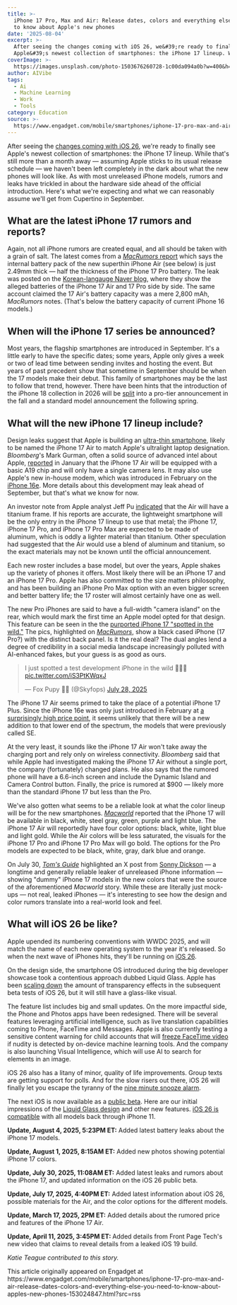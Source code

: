 ```yaml
---
title: >-
  iPhone 17 Pro, Max and Air: Release dates, colors and everything else you need
  to know about Apple's new phones
date: '2025-08-04'
excerpt: >-
  After seeing the changes coming with iOS 26, we&#39;re ready to finally see
  Apple&#39;s newest collection of smartphones: the iPhone 17 lineup. While...
coverImage: >-
  https://images.unsplash.com/photo-1503676260728-1c00da094a0b?w=400&h=200&fit=crop&auto=format
author: AIVibe
tags:
  - Ai
  - Machine Learning
  - Work
  - Tools
category: Education
source: >-
  https://www.engadget.com/mobile/smartphones/iphone-17-pro-max-and-air-release-dates-colors-and-everything-else-you-need-to-know-about-apples-new-phones-153024847.html?src=rss
---
```

<p>After seeing the <a data-i13n="cpos:1;pos:1" href="https://www.engadget.com/everything-you-need-to-know-about-ios-26-beta-release-how-to-download-it-on-your-iphone-new-apple-features-like-liquid-glass-and-more-135749961.html?feature=disableNCPValidation">changes coming with iOS 26</a>, we&#39;re ready to finally see Apple&#39;s newest collection of smartphones: the iPhone 17 lineup. While that&#39;s still more than a month away — assuming Apple sticks to its usual release schedule — we haven&#39;t been left completely in the dark about what the new phones will look like. As with most unreleased iPhone models,  rumors and leaks have trickled in about the hardware side ahead of the official introduction. Here&#39;s what we&#39;re expecting and what we can reasonably assume we&#39;ll get from Cupertino in September.</p>
<h2 id="jump-link-what-are-the-latest-iphone-17-rumors-and-reports">What are the latest iPhone 17 rumors and reports?</h2>
<p>Again, not all iPhone rumors are created equal, and all should be taken with a grain of salt. The latest comes from a <a data-i13n="cpos:2;pos:1" href="https://www.macrumors.com/2025/08/04/iphone-17-air-battery-half-thickness-17-pro/"><em>MacRumors </em>report</a> which says the internal battery pack of the new superthin iPhone Air (see below) is just 2.49mm thick — half the thickness of the iPhone 17 Pro battery. The leak was posted on the <a data-i13n="cpos:3;pos:1" href="https://m.blog.naver.com/PostView.naver?blogId=yeux1122&amp;logNo=223958615195&amp;navType=by">Korean-langauge Naver blog</a>, where they show the alleged batteries of the iPhone 17 Air and 17 Pro side by side. The same account claimed the 17 Air&#39;s battery capacity was a mere 2,800 mAh, <em>MacRumors</em> notes. (That&#39;s below the battery capacity of current iPhone 16 models.)&nbsp;</p>
<span id="end-legacy-contents"></span><h2 id="jump-link-when-will-the-iphone-17s-be-announced">When will the iPhone 17 series be announced?</h2>
<p>Most years, the flagship smartphones are introduced in September. It&#39;s a little early to have the specific dates; some years, Apple only gives a week or two of lead time between sending invites and hosting the event. But years of past precedent show that sometime in September should be when the 17 models make their debut. This family of smartphones may be the last to follow that trend, however. There have been hints that the introduction of the iPhone 18 collection in 2026 will be <a data-i13n="elm:context_link;elmt:doNotAffiliate;cpos:4;pos:1" class="no-affiliate-link" href="https://www.engadget.com/mobile/smartphones/apple-reportedly-wants-to-split-up-the-iphones-release-schedule-164737099.html">split</a> into a pro-tier announcement in the fall and a standard model announcement the following spring.</p>
<h2 id="jump-link-what-will-the-new-iphone-17-lineup-include">What will the new iPhone 17 lineup include?</h2>
<p>Design leaks suggest that Apple is building an <a data-i13n="cpos:5;pos:1" href="https://www.engadget.com/apple-is-said-to-be-working-on-a-significantly-thinner-iphone-180823565.html">ultra-thin smartphone</a>, likely to be named the iPhone 17 Air to match Apple&#39;s ultralight laptop designation. <em>Bloomberg</em>&#39;s Mark Gurman, often a solid source of advanced intel about Apple, <a data-i13n="cpos:6;pos:1" href="https://www.engadget.com/mobile/this-year-could-bring-the-iphone-air-and-an-entry-level-ipad-with-apple-intelligence-175059162.html">reported</a> in January that the iPhone 17 Air will be equipped with a basic A19 chip and will only have a single camera lens. It may also use Apple&#39;s new in-house modem, which was introduced in February on the <a data-i13n="elm:context_link;elmt:doNotAffiliate;cpos:7;pos:1" class="no-affiliate-link" href="https://www.engadget.com/mobile/smartphones/iphone-16e-review-whats-your-acceptable-compromise-020016288.html">iPhone 16e</a>. More details about this development may leak ahead of September, but that&#39;s what we know for now.</p>
<p>An investor note from Apple analyst Jeff Pu <a data-i13n="elm:context_link;elmt:doNotAffiliate;cpos:8;pos:1" class="no-affiliate-link" href="https://www.macrumors.com/2025/07/15/iphone-17-air-titanium-rumor/">indicated</a> that the Air will have a titanium frame. If his reports are accurate, the lightweight smartphone will be the only entry in the iPhone 17 lineup to use that metal; the iPhone 17, iPhone 17 Pro, and iPhone 17 Pro Max are expected to be made of aluminum, which is oddly a lighter material than titanium. Other speculation had suggested that the Air would use a blend of aluminum and titanium, so the exact materials may not be known until the official announcement.</p>
<p>Each new roster includes a base model, but over the years, Apple shakes up the variety of phones it offers. Most likely there will be an iPhone 17 and an iPhone 17 Pro. Apple has also committed to the size matters philosophy, and has been building an iPhone Pro Max option with an even bigger screen and better battery life; the 17 roster will almost certainly have one as well.&nbsp;</p>
<p>The new Pro iPhones are said to have a full-width &quot;camera island&quot; on the rear, which would mark the first time an Apple model opted for that design. This feature can be seen in the the <a data-i13n="cpos:9;pos:1" href="https://x.com/Skyfops/status/1949936265232888057">purported iPhone 17 &quot;spotted in the wild.&quot;</a> The pics, highlighted on <a data-i13n="cpos:10;pos:1" href="https://www.macrumors.com/2025/07/28/iphone-17-pro-possibly-spotted-in-the-wild/"><em>MacRumors</em></a>, show a black cased iPhone (17 Pro?) with the distinct back panel. Is it the real deal? The dual angles lend a degree of credibility in a social media landscape increasingly polluted with AI-enhanced fakes, but your guess is as good as ours.</p>
<div id="a462ba8164d54c5a8ac8626b1540fe2f"><blockquote class="twitter-tweet"><p lang="en" dir="ltr">I just spotted a test development iPhone in the wild 🤩🤩🤩 <a href="https://t.co/iS3PtKWqxJ">pic.twitter.com/iS3PtKWqxJ</a></p>— Fox Pupy 🦊🧡 (@Skyfops) <a href="https://twitter.com/Skyfops/status/1949936265232888057?ref_src=twsrc%5Etfw">July 28, 2025</a></blockquote>
 

</div>
<p>The iPhone 17 Air seems primed to take the place of a potential iPhone 17 Plus. Since the iPhone 16e was only just introduced in February at <a data-i13n="cpos:11;pos:1" href="https://www.engadget.com/mobile/smartphones/a-599-iphone-16e-is-a-cruel-joke-200507275.html">a surprisingly high price point</a>, it seems unlikely that there will be a new addition to that lower end of the spectrum, the models that were previously called SE.&nbsp;</p>
<p>At the very least, it sounds like the iPhone 17 Air won&#39;t take away the charging port and rely only on wireless connectivity. <em>Bloomberg</em> said that while Apple had investigated making the iPhone 17 Air without a single port, the company (fortunately) changed plans. He also says that the rumored phone will have a 6.6-inch screen and include the Dynamic Island and Camera Control button. Finally, the price is rumored at $900 — likely more than the standard iPhone 17 but less than the Pro.</p>
<p>We&#39;ve also gotten what seems to be a reliable look at what the color lineup will be for the new smartphones. <a data-i13n="elm:context_link;elmt:doNotAffiliate;cpos:12;pos:1" class="no-affiliate-link" href="https://www.macworld.com/article/2849423/iphone-17-colors-confirmed-see-all-of-apples-2026-options-right-here.html"><em>Macworld</em></a> reported that the iPhone 17 will be available in black, white, steel gray, green, purple and light blue. The iPhone 17 Air will reportedly have four color options: black, white, light blue and light gold. While the Air colors will be less saturated, the visuals for the iPhone 17 Pro and iPhone 17 Pro Max will go bold. The options for the Pro models are expected to be black, white, gray, dark blue and orange.</p>
<p>On July 30, <a data-i13n="cpos:13;pos:1" href="https://www.tomsguide.com/phones/iphones/iphone-17-dummies-just-leaked-in-all-colors-and-theres-a-bold-new-signature-hue"><em>Tom&#39;s Guide</em></a> highlighted an X post from <a data-i13n="cpos:14;pos:1" href="https://x.com/SonnyDickson/status/1950325609957380405">Sonny Dickson</a> — a longtime and generally reliable leaker of unreleased iPhone information — showing &quot;dummy&quot; iPhone 17 models in the new colors that were the source of the aforementioned <em>Macworld</em> story. While these are literally just mock-ups — not real, leaked iPhones — it&#39;s interesting to see how the design and color rumors translate into a real-world look and feel.</p>
<h2 id="jump-link-what-will-the-new-ios-be-like">What will iOS 26 be like?</h2>
<p>Apple upended its numbering conventions with WWDC 2025, and will match the name of each new operating system to the year it&#39;s released. So when the next wave of iPhones hits, they&#39;ll be running on <a data-i13n="cpos:15;pos:1" href="https://www.engadget.com/mobile/apple-ios-26-public-beta-is-live-heres-everything-you-need-to-know-about-the-new-iphone-features-and-how-to-use-them-135749325.html">iOS 26</a>.</p>
<p>On the design side, the smartphone OS introduced during the big developer showcase took a contentious approach dubbed Liquid Glass. Apple has been <a data-i13n="cpos:16;pos:1" href="https://www.engadget.com/big-tech/apple-read-your-mean-tweets-about-liquid-glass-and-finder-222230726.html">scaling down</a> the amount of transparency effects in the subsequent beta tests of iOS 26, but it will still have a glass-like visual.</p>
<p>The feature list includes big and small updates. On the more impactful side, the Phone and Photos apps have been redesigned. There will be several features leveraging artificial intelligence, such as live translation capabilities coming to Phone, FaceTime and Messages. Apple is also currently testing a sensitive content warning for child accounts that will <a data-i13n="cpos:17;pos:1" href="https://www.engadget.com/mobile/ios-26-can-freeze-your-facetime-video-if-it-detects-nudity-135329941.html">freeze FaceTime video</a> if nudity is detected by on-device machine learning tools. And the company is also launching Visual Intelligence, which will use AI to search for elements in an image.</p>
<p>iOS 26 also has a litany of minor, quality of life improvements. Group texts are getting support for polls. And for the slow risers out there, iOS 26 will finally let you escape the tyranny of the <a data-i13n="cpos:18;pos:1" href="https://www.engadget.com/mobile/smartphones/apple-will-at-long-last-let-you-customize-snooze-times-on-alarms-in-ios-26-190001600.html">nine minute snooze alarm</a>.&nbsp;</p>
<p>The next iOS is now available as a <a data-i13n="cpos:19;pos:1" href="https://www.engadget.com/how-to-install-the-ios-18-public-beta-202938588.html">public beta</a>. Here are our initial impressions of the <a data-i13n="cpos:20;pos:1" href="https://www.engadget.com/mobile/smartphones/ios-26-beta-preview-liquid-glass-is-better-than-you-think-172155402.html">Liquid Glass design</a> and other new features. <a data-i13n="cpos:21;pos:1" href="https://www.engadget.com/mobile/apple-released-ios-26-public-beta-heres-the-list-of-compatible-iphones-that-can-download-it-today-191854620.html">iOS 26 is compatible</a> with all models back through iPhone 11.</p>
<p><strong>Update, August 4, 2025, 5:23PM ET:</strong> Added latest battery leaks about the iPhone 17 models.</p>
<p><strong>Update, August 1, 2025, 8:15AM ET:</strong> Added new photos showing potential iPhone 17 colors.</p>
<p><strong>Update, July 30, 2025, 11:08AM ET:</strong> Added latest leaks and rumors about the iPhone 17, and updated information on the iOS 26 public beta.</p>
<p><strong>Update, July 17, 2025, 4:40PM ET:</strong> Added latest information about iOS 26, possible materials for the Air, and the color options for the different models.</p>
<p><strong>Update, March 17, 2025, 2PM ET:</strong> Added details about the rumored price and features of the iPhone 17 Air.</p>
<p><strong>Update, April 11, 2025, 3:45PM ET: </strong>Added details from Front Page Tech&#39;s new video that claims to reveal details from a leaked iOS 19 build.</p>
<p><em>Katie Teague contributed to this story.</em></p>This article originally appeared on Engadget at https://www.engadget.com/mobile/smartphones/iphone-17-pro-max-and-air-release-dates-colors-and-everything-else-you-need-to-know-about-apples-new-phones-153024847.html?src=rss
